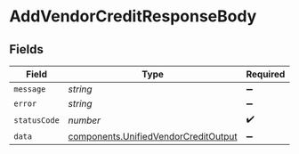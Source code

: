 # AddVendorCreditResponseBody


## Fields

| Field                                                                                        | Type                                                                                         | Required                                                                                     | Description                                                                                  |
| -------------------------------------------------------------------------------------------- | -------------------------------------------------------------------------------------------- | -------------------------------------------------------------------------------------------- | -------------------------------------------------------------------------------------------- |
| `message`                                                                                    | *string*                                                                                     | :heavy_minus_sign:                                                                           | N/A                                                                                          |
| `error`                                                                                      | *string*                                                                                     | :heavy_minus_sign:                                                                           | N/A                                                                                          |
| `statusCode`                                                                                 | *number*                                                                                     | :heavy_check_mark:                                                                           | N/A                                                                                          |
| `data`                                                                                       | [components.UnifiedVendorCreditOutput](../../models/components/unifiedvendorcreditoutput.md) | :heavy_minus_sign:                                                                           | N/A                                                                                          |